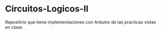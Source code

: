 # Circuitos-Logicos-II
Repositirio que tiene implementaciones con Arduino de las practicas vistas en clase.
